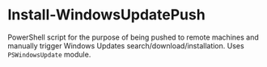 # Install-WindowsUpdatePush
PowerShell script for the purpose of being pushed to remote machines and manually trigger Windows Updates search/download/installation. Uses `PSWindowsUpdate` module.
